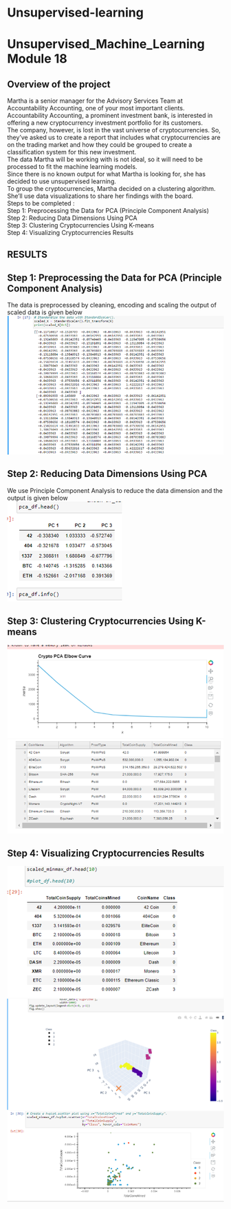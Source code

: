 # Unsupervised-learning
# Unsupervised_Machine_Learning Module 18 </br>
## Overview of the project </br>
Martha is a senior manager for the Advisory Services Team at Accountability Accounting, one of your most important clients. </br>
Accountability Accounting, a prominent investment bank, is interested in offering a new cryptocurrency investment portfolio for its customers. </br>
The company, however, is lost in the vast universe of cryptocurrencies. So, they’ve asked us to create a report that includes what cryptocurrencies are</br>
on the trading market and how they could be grouped to create a classification system for this new investment.</br>
The data Martha will be working with is not ideal, so it will need to be processed to fit the machine learning models. </br>
Since there is no known output for what Martha is looking for, she has decided to use unsupervised learning.</br>
To group the cryptocurrencies, Martha decided on a clustering algorithm. She’ll use data visualizations to share her findings with the board.</br>
Steps to be completed :</br>
Step 1: Preprocessing the Data for PCA (Principle Component Analysis) </br>
Step 2: Reducing Data Dimensions Using PCA</br>
Step 3: Clustering Cryptocurrencies Using K-means</br>
Step 4: Visualizing Cryptocurrencies Results</br>
## RESULTS</br>
## Step 1: Preprocessing the Data for PCA (Principle Component Analysis)</br>
The data is preprocessed by cleaning, encoding and scaling the output of scaled data is given below </br>
![](https://github.com/ramyasnl/Unsupervised-learning/blob/master/Challenge/images/step1.png) 
## Step 2: Reducing Data Dimensions Using PCA</br>
We use Principle Component Analysis to reduce the data dimension and the output is given below </br>
![](https://github.com/ramyasnl/Unsupervised-learning/blob/master/Challenge/images/pca3.png)</br>
## Step 3: Clustering Cryptocurrencies Using K-means</br>
![](https://github.com/ramyasnl/Unsupervised-learning/blob/master/Challenge/images/Elbow.png)</br> 
![](https://github.com/ramyasnl/Unsupervised-learning/blob/master/Challenge/images/clustered.png)</br>
## Step 4: Visualizing Cryptocurrencies Results</br>
![](https://github.com/ramyasnl/Unsupervised-learning/blob/master/Challenge/images/scaledminmaxDF.png)</br>
![](https://github.com/ramyasnl/Unsupervised-learning/blob/master/Challenge/images/3Dplot.png)</br>
![](https://github.com/ramyasnl/Unsupervised-learning/blob/master/Challenge/images/scatter.png)</br>
